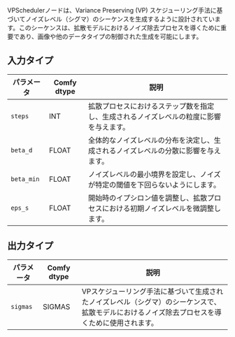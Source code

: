 



VPSchedulerノードは、Variance Preserving (VP) スケジューリング手法に基づいてノイズレベル（シグマ）のシーケンスを生成するように設計されています。このシーケンスは、拡散モデルにおけるノイズ除去プロセスを導くために重要であり、画像や他のデータタイプの制御された生成を可能にします。

## 入力タイプ

| パラメータ   | Comfy dtype | 説明                                                                                                                                      |
|-------------|-------------|--------------------------------------------------------------------------------------------------------------------------------------------------|
| `steps`     | INT         | 拡散プロセスにおけるステップ数を指定し、生成されるノイズレベルの粒度に影響を与えます。                              |
| `beta_d`    | FLOAT       | 全体的なノイズレベルの分布を決定し、生成されるノイズレベルの分散に影響を与えます。                                 |
| `beta_min`  | FLOAT       | ノイズレベルの最小境界を設定し、ノイズが特定の閾値を下回らないようにします。                              |
| `eps_s`     | FLOAT       | 開始時のイプシロン値を調整し、拡散プロセスにおける初期ノイズレベルを微調整します。                                    |

## 出力タイプ

| パラメータ   | Comfy dtype | 説明                                                                                   |
|-------------|-------------|-----------------------------------------------------------------------------------------------|
| `sigmas`    | SIGMAS      | VPスケジューリング手法に基づいて生成されたノイズレベル（シグマ）のシーケンスで、拡散モデルにおけるノイズ除去プロセスを導くために使用されます。 |